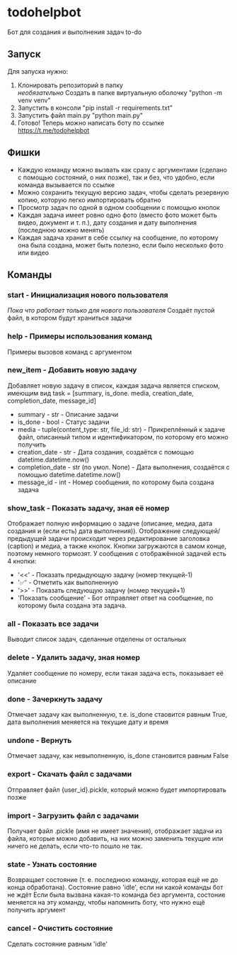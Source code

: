 # todohelpbot
Бот для создания и выполнения задач to-do

## Запуск
Для запуска нужно:
1) Клонировать репозиторий в папку\
 *необязательно* Создать в папке виртуальную оболочку "python -m venv venv"
2) Запустить в консоли "pip install -r requirements.txt"
3) Запустить файл main.py "python main.py"
4) Готово! Теперь можно написать боту по ссылке https://t.me/todohelpbot

## Фишки
- Каждую команду можно вызвать как сразу с аргументами (сделано с помощью состояний, о них позже), так и без, что удобно, если команда вызывается по ссылке
- Можно сохранить текущую версию задач, чтобы сделать резервную копию, которую легко импортировать обратно
- Просмотр задач по одной в одном сообщении с помощью кнопок
- Каждая задача имеет ровно одно фото (вместо фото может быть видео, документ и т. п.), дату создания и дату выполнения (последнюю можно менять)
- Каждая задача хранит в себе ссылку на сообщение, по которому она была создана, может быть полезно, если было несколько фото или видео

## Команды
### start - Инициализация нового пользователя
*Пока что работает только для нового пользователя*
Создаёт пустой файл, в котором будут храниться задачи
### help - Примеры использования команд
Примеры вызовов команд с аргументом
### new_item - Добавить новую задачу
Добавляет новую задачу в список, каждая задача является списком, имеющим вид 
task = [summary, is_done. media, creation_date, completion_date, message_id]
- summary - str - Описание задачи
- is_done - bool - Статус задачи
- media - tuple(content_type: str, file_id: str) - Прикреплённый к задаче файл, описанный типом и идентификатором, по которому его можно получить
- creation_date - str - Дата создания, создаётся с помощью datetime.datetime.now()
- completion_date - str (по умол. None) - Дата выполнения, создаётся с помощью datetime.datetime.now()
- message_id - int - Номер сообщения, по которому была создана задача
### show_task - Показать задачу, зная её номер
Отображает полную информацию о задаче (описание, медиа, дата создания и (если есть) дата выполнения)). Отображение следующей/предыдущей задачи происходит через редактирование заголовка (caption) и медиа, а также кнопок. Кнопки загружаются в самом конце, поэтому немного тормозят. У сообщения с отображённой задачей есть 4 кнопки:
- '<<' - Показать предыдующую задачу (номер текущей-1)
- '✅' - Отметить как выполненную
- '>>' - Показать следующую задачу (номер текущей+1)
- 'Показать сообщение' - Бот отправляет ответ на сообщение, по которому была создана эта задача.
### all - Показать все задачи 
Выводит список задач, сделанные отделены от остальных
### delete - Удалить задачу, зная номер
Удаляет сообщение по номеру, если такая задача есть, показывает её описание
### done - Зачеркнуть задачу
Отмечает задачу как выполненную, т.е. is_done стаовится равным True, дата выполнения меняется на текущие дату и время
### undone - Вернуть
Отмечает задачу, как невыполненную, is_done становится равным False
### export - Скачать файл с задачами
Отправляет файл {user_id}.pickle, который можно будет импортировать позже
### import - Загрузить файл с задачами
Получает файл .pickle (имя не имеет значения), отображает задачи из файла, которые можно добавить, на них можно заменить текущие или ничего не делать, если что-то пошло не так.
### state - Узнать состояние
Возвращает состояние (т. е. последнюю команду, которая ещё не до конца обработана).
Состояние равно 'idle', если ни какой команды бот не ждёт
Если была вызвана какая-то команда без аргумента, состоние меняется на эту команду, чтобы напомнить боту, что нужно ещё получить аргумент
### cancel - Очистить состояние
Сделать состояние равным 'idle'
